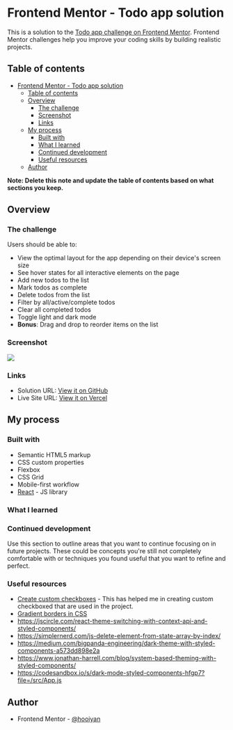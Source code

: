 # Frontend Mentor - Todo app solution

This is a solution to the [Todo app challenge on Frontend Mentor](https://www.frontendmentor.io/challenges/todo-app-Su1_KokOW). Frontend Mentor challenges help you improve your coding skills by building realistic projects. 

## Table of contents

- [Frontend Mentor - Todo app solution](#frontend-mentor---todo-app-solution)
  - [Table of contents](#table-of-contents)
  - [Overview](#overview)
    - [The challenge](#the-challenge)
    - [Screenshot](#screenshot)
    - [Links](#links)
  - [My process](#my-process)
    - [Built with](#built-with)
    - [What I learned](#what-i-learned)
    - [Continued development](#continued-development)
    - [Useful resources](#useful-resources)
  - [Author](#author)

**Note: Delete this note and update the table of contents based on what sections you keep.**

## Overview

### The challenge

Users should be able to:

- View the optimal layout for the app depending on their device's screen size
- See hover states for all interactive elements on the page
- Add new todos to the list
- Mark todos as complete
- Delete todos from the list
- Filter by all/active/complete todos
- Clear all completed todos
- Toggle light and dark mode
- **Bonus**: Drag and drop to reorder items on the list

### Screenshot

![](./screenshot.jpg)

### Links

- Solution URL: [View it on GitHub](https://github.com/hooiyan/fem-todo-app)
- Live Site URL: [View it on Vercel]()

## My process

### Built with

- Semantic HTML5 markup
- CSS custom properties
- Flexbox
- CSS Grid
- Mobile-first workflow
- [React](https://reactjs.org/) - JS library

### What I learned



### Continued development

Use this section to outline areas that you want to continue focusing on in future projects. These could be concepts you're still not completely comfortable with or techniques you found useful that you want to refine and perfect.

### Useful resources

- [Create custom checkboxes](https://www.w3schools.com/howto/tryit.asp?filename=tryhow_css_custom_checkbox) - This has helped me in creating custom checkboxed that are used in the project.
- [Gradient borders in CSS](https://css-tricks.com/gradient-borders-in-css/)
- https://jscircle.com/react-theme-switching-with-context-api-and-styled-components/
- https://simplernerd.com/js-delete-element-from-state-array-by-index/
- https://medium.com/bigpanda-engineering/dark-theme-with-styled-components-a573dd898e2a
- https://www.jonathan-harrell.com/blog/system-based-theming-with-styled-components/
- https://codesandbox.io/s/dark-mode-styled-components-hfgp7?file=/src/App.js

## Author

- Frontend Mentor - [@hooiyan](https://www.frontendmentor.io/profile/hooiyan)
